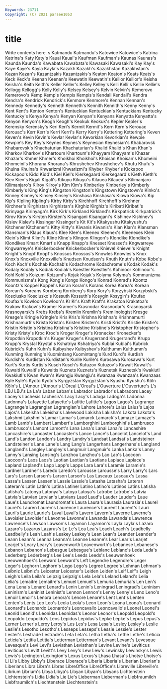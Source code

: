 ```yaml
---
Keywords: 23711
Copyright: (C) 2021 parsee1053
---
```


# title

Write contents here.
s
Katmandu Katmandu's Katowice Katowice's Katrina Katrina's Katy Katy's Kauai Kauai's
Kaufman Kaufman's Kaunas Kaunas's Kaunda Kaunda's Kawabata Kawabata's Kawasaki Kawasaki's
Kay Kay's Kaye Kaye's Kayla Kayla's Kazakh Kazakh's Kazakhstan Kazakhstan's
Kazan Kazan's Kazantzakis Kazantzakis's Keaton Keaton's Keats Keats's Keck Keck's
Keenan Keenan's Keewatin Keewatin's Keillor Keillor's Keisha Keisha's Keith Keith's
Keller Keller's Kelley Kelley's Kelli Kelli's Kellie Kellie's Kellogg Kellogg's
Kelly Kelly's Kelsey Kelsey's Kelvin Kelvin's Kemerovo Kemerovo's Kemp Kemp's
Kempis Kempis's Kendall Kendall's Kendra Kendra's Kendrick Kendrick's Kenmore Kenmore's
Kennan Kennan's Kennedy Kennedy's Kenneth Kenneth's Kennith Kennith's Kenny Kenny's
Kent Kent's Kenton Kenton's Kentuckian Kentuckian's Kentuckians Kentucky Kentucky's Kenya
Kenya's Kenyan Kenyan's Kenyans Kenyatta Kenyatta's Kenyon Kenyon's Keogh Keogh's
Keokuk Keokuk's Kepler Kepler's Kerensky Kerensky's Keri Keri's Kermit Kermit's
Kern Kern's Kerouac Kerouac's Kerr Kerr's Kerri Kerri's Kerry Kerry's
Kettering Kettering's Keven Keven's Kevin Kevin's Kevlar Kevlar's Kevorkian Kevorkian's
Kewpie Kewpie's Key Key's Keynes Keynes's Keynesian Keynesian's Khabarovsk Khabarovsk's
Khachaturian Khachaturian's Khalid Khalid's Khan Khan's Kharkov Kharkov's Khartoum Khartoum's
Khayyam Khayyam's Khazar Khazar's Khmer Khmer's Khoikhoi Khoikhoi's Khoisan Khoisan's
Khomeini Khomeini's Khorana Khorana's Khrushchev Khrushchev's Khufu Khufu's Khulna Khulna's
Khwarizmi Khwarizmi's Khyber Khyber's Kickapoo Kickapoo's Kidd Kidd's Kiel Kiel's
Kierkegaard Kierkegaard's Kieth Kieth's Kiev Kiev's Kigali Kigali's Kikuyu Kikuyu's
Kilauea Kilauea's Kilimanjaro Kilimanjaro's Kilroy Kilroy's Kim Kim's Kimberley Kimberley's
Kimberly Kimberly's King King's Kingston Kingston's Kingstown Kingstown's Kinko's Kinney
Kinney's Kinsey Kinsey's Kinshasa Kinshasa's Kiowa Kiowa's Kip Kip's Kipling
Kipling's Kirby Kirby's Kirchhoff Kirchhoff's Kirchner Kirchner's Kirghistan Kirghistan's Kirghiz
Kirghiz's Kiribati Kiribati's Kirinyaga Kirinyaga's Kirk Kirk's Kirkland Kirkland's Kirkpatrick
Kirkpatrick's Kirov Kirov's Kirsten Kirsten's Kisangani Kisangani's Kishinev Kishinev's Kislev
Kislev's Kissinger Kissinger's Kit Kit's Kitakyushu Kitakyushu's Kitchener Kitchener's Kitty
Kitty's Kiwanis Kiwanis's Klan Klan's Klansman Klansman's Klaus Klaus's Klee
Klee's Kleenex Kleenex's Kleenexes Klein Klein's Klimt Klimt's Kline Kline's
Klingon Klingon's Klondike Klondike's Klondikes Kmart Kmart's Knapp Knapp's Knesset
Knesset's Kngwarreye Kngwarreye's Knickerbocker Knickerbocker's Knievel Knievel's Knight Knight's Knopf
Knopf's Knossos Knossos's Knowles Knowles's Knox Knox's Knoxville Knoxville's Knudsen
Knudsen's Knuth Knuth's Kobe Kobe's Koch Koch's Kochab Kochab's Kodachrome
Kodachrome's Kodak Kodak's Kodaly Kodaly's Kodiak Kodiak's Koestler Koestler's Kohinoor
Kohinoor's Kohl Kohl's Koizumi Koizumi's Kojak Kojak's Kolyma Kolyma's Kommunizma
Kommunizma's Kong Kong's Kongo Kongo's Konrad Konrad's Koontz Koontz's Koppel
Koppel's Koran Koran's Korans Korea Korea's Korean Korean's Koreans Kornberg
Kornberg's Kory Kory's Korzybski Korzybski's Kosciusko Kosciusko's Kossuth Kossuth's Kosygin
Kosygin's Koufax Koufax's Kowloon Kowloon's Kr Kr's Kraft Kraft's Krakatoa
Krakatoa's Krakow Krakow's Kramer Kramer's Krasnodar Krasnodar's Krasnoyarsk Krasnoyarsk's Krebs
Krebs's Kremlin Kremlin's Kremlinologist Kresge Kresge's Kringle Kringle's Kris Kris's
Krishna Krishna's Krishnamurti Krishnamurti's Krista Krista's Kristen Kristen's Kristi Kristi's
Kristie Kristie's Kristin Kristin's Kristina Kristina's Kristine Kristine's Kristopher Kristopher's
Kristy Kristy's Kroc Kroc's Kroger Kroger's Kronecker Kronecker's Kropotkin Kropotkin's
Kruger Kruger's Krugerrand Krugerrand's Krupp Krupp's Krystal Krystal's Kshatriya Kshatriya's
Kublai Kublai's Kubrick Kubrick's Kuhn Kuhn's Kuibyshev Kuibyshev's Kulthumm Kulthumm's
Kunming Kunming's Kuomintang Kuomintang's Kurd Kurd's Kurdish Kurdish's Kurdistan Kurdistan's
Kurile Kurile's Kurosawa Kurosawa's Kurt Kurt's Kurtis Kurtis's Kusch Kusch's
Kutuzov Kutuzov's Kuwait Kuwait's Kuwaiti Kuwaiti's Kuwaitis Kuznets Kuznets's Kuznetsk
Kuznetsk's Kwakiutl Kwakiutl's Kwan Kwan's Kwangju Kwangju's Kwanzaa Kwanzaa's Kwanzaas
Kyle Kyle's Kyoto Kyoto's Kyrgyzstan Kyrgyzstan's Kyushu Kyushu's Köln Köln's
L L'Amour L'Amour's L'Oreal L'Oreal's L'Ouverture L'Ouverture's L's LBJ LBJ's
La La's Laban Laban's Labrador Labrador's Labradors Lacey Lacey's Lachesis
Lachesis's Lacy Lacy's Ladoga Ladoga's Ladonna Ladonna's Lafayette Lafayette's Lafitte
Lafitte's Lagos Lagos's Lagrange Lagrange's Lagrangian Lagrangian's Lahore Lahore's Laius
Laius's Lajos Lajos's Lakeisha Lakeisha's Lakewood Lakisha Lakisha's Lakota Lakota's
Lakshmi Lakshmi's Lamar Lamar's Lamarck Lamarck's Lamaze Lamaze's Lamb Lamb's
Lambert Lambert's Lamborghini Lamborghini's Lambrusco Lambrusco's Lamont Lamont's Lana Lana's
Lanai Lanai's Lancashire Lancashire's Lancaster Lancaster's Lance Lance's Lancelot Lancelot's
Land Land's Landon Landon's Landry Landry's Landsat Landsat's Landsteiner Landsteiner's
Lane Lane's Lang Lang's Langerhans Langerhans's Langland Langland's Langley Langley's
Langmuir Langmuir's Lanka Lanka's Lanny Lanny's Lansing Lansing's Lanzhou Lanzhou's
Lao Lao's Laocoon Laocoon's Laos Laos's Laotian Laotian's Laotians Laplace
Laplace's Lapland Lapland's Lapp Lapp's Lapps Lara Lara's Laramie Laramie's
Lardner Lardner's Laredo Laredo's Larousse Larousse's Larry Larry's Lars Lars's
Larsen Larsen's Larson Larson's Las Lascaux Lascaux's Lassa Lassa's Lassen
Lassen's Lassie Lassie's Latasha Latasha's Lateran Lateran's Latin Latin's Latina
Latiner Latino Latino's Latinos Latins Latisha Latisha's Latonya Latonya's Latoya
Latoya's Latrobe Latrobe's Latvia Latvia's Latvian Latvian's Latvians Laud Laud's
Lauder Lauder's Laue Laue's Laundromat Laundromat's Laura Laura's Laurasia Laurasia's
Laurel Laurel's Lauren Lauren's Laurence Laurence's Laurent Laurent's Lauri Lauri's
Laurie Laurie's Laval Laval's Lavern Lavern's Laverne Laverne's Lavoisier Lavoisier's
Lavonne Lavonne's Lawanda Lawanda's Lawrence Lawrence's Lawson Lawson's Layamon Layamon's
Layla Layla's Lazaro Lazaro's Lazarus Lazarus's Le Le's Lea Lea's
Leach Leach's Leadbelly Leadbelly's Leah Leah's Leakey Leakey's Lean Lean's
Leander Leander's Leann Leann's Leanna Leanna's Leanne Leanne's Lear Lear's
Learjet Learjet's Leary Leary's Leavenworth Leavenworth's Lebanese Lebanese's Lebanon Lebanon's
Lebesgue Lebesgue's Leblanc Leblanc's Leda Leda's Lederberg Lederberg's Lee Lee's
Leeds Leeds's Leeuwenhoek Leeuwenhoek's Leeward Leeward's Left Legendre Legendre's Leger
Leger's Leghorn Leghorn's Lego Lego's Legree Legree's Lehman Lehman's Leibniz
Leibniz's Leicester Leicester's Leiden Leiden's Leif Leif's Leigh Leigh's Leila
Leila's Leipzig Leipzig's Lela Lela's Leland Leland's Lelia Lelia's Lemaitre
Lemaitre's Lemuel Lemuel's Lemuria Lemuria's Len Len's Lena Lena's Lenard
Lenard's Lenin Lenin's Leningrad Leningrad's Leninism Leninism's Leninist Leninist's Lennon
Lennon's Lenny Lenny's Leno Leno's Lenoir Lenoir's Lenora Lenora's Lenore
Lenore's Lent Lent's Lenten Lenten's Lents Leo Leo's Leola Leola's
Leon Leon's Leona Leona's Leonard Leonard's Leonardo Leonardo's Leoncavallo Leoncavallo's
Leonel Leonel's Leonid Leonid's Leonidas Leonidas's Leonor Leonor's Leopold Leopold's
Leopoldo Leopoldo's Leos Lepidus Lepidus's Lepke Lepke's Lepus Lepus's Lerner
Lerner's Leroy Leroy's Les Les's Lesa Lesa's Lesley Lesley's Leslie
Leslie's Lesotho Lesotho's Lesseps Lesseps's Lessie Lessie's Lester Lester's Lestrade
Lestrade's Leta Leta's Letha Letha's Lethe Lethe's Leticia Leticia's Letitia
Letitia's Letterman Letterman's Levant Levant's Levesque Levesque's Levi Levi's Leviathan
Leviathan's Levine Levine's Leviticus Leviticus's Levitt Levitt's Levy Levy's Lew
Lew's Lewinsky Lewinsky's Lewis Lewis's Lexington Lexington's Lexus Lexus's Lhasa
Lhasa's Lhotse Lhotse's Li Li's Libby Libby's Liberace Liberace's Liberia
Liberia's Liberian Liberian's Liberians Libra Libra's Libras LibreOffice LibreOffice's Libreville
Libreville's Librium Librium's Libya Libya's Libyan Libyan's Libyans Lichtenstein Lichtenstein's
Lidia Lidia's Lie Lie's Lieberman Lieberman's Liebfraumilch Liebfraumilch's Liechtenstein Liechtenstein's
